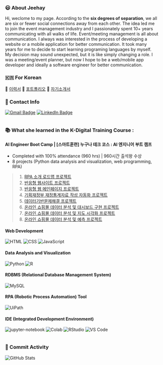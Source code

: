 <!-- ![header](https://capsule-render.vercel.app/api?type=rect&color=auto&text=Jeehay%20Park(박지혜)&fontAlignY=45&fontSize=40&height=150&animation=blinking&desc=Junior%20Frontend%20Developer&descAlignY=70) -->

### :smiley: About Jeehay
Hi, weclome to my page. According to the **six degrees of separation**, we all are six or fewer social connections away from each other. 
The idea led me to join the event management industry and I passionately spent 10+ years communicating with all walks of life. 
Event/meeting management is all about communication. 
I always was interested in the process of developing a website or a mobile application for better communication. 
It took many years for me to decide to start learning programing languages by myself. 
My decision may sound unexpected, but it is like simply changing a role. I was a meeting/event planner, but now I hope to be a web/mobile app developer and ideally a software engineer for better communication.

### 🇰🇷 For Korean 
🔗 [이력서](https://abrupt-theory-aef.notion.site/a3fd8c22c5224f05a6b5a160a4dd1329)
🔗 [포트폴리오](https://abrupt-theory-aef.notion.site/f3f5ba6d6904415889a554886810b406?v=9f16223c254e470880cf3d26d1963776)
🔗 [자기소개서](https://abrupt-theory-aef.notion.site/81f2fa9eb85d41de8d000d25e68eb0e8)

### :e-mail: Contact Info
[![Gmail Badge](https://img.shields.io/badge/Gmail-d14836?style=flat-square&logo=Gmail&logoColor=white&link=mailto:sophiepark528@gmail.com)](mailto:sophiepark528@gmail.com)
[![LinkedIn Badge](https://img.shields.io/badge/-LinkedIn-0077B5?style=flat-square&logo=LinkedIn&logoColor=white)](https://www.linkedin.com/in/jeehaypark/)


#
### :books: What she learned in the K-Digital Training Course :
#### AI Engineer Boot Camp   |   [스마트훈련] 누구나 테크 코스 : AI 엔지니어 부트 캠프
- Completed with 100% attendance (960 hrs) | 960시간 출석왕 수상
- 8 projects (Python data analysis and visualization, web programming, RPA)
> 1. [RPA 소개 로드맵 프로젝트](https://github.com/Jeehay28/rpa)
> 2. [반응형 웹사이트 프로젝트](https://github.com/Jeehay28/4-dollar-meals)
> 3. [반응형 웹 메인페이지 프로젝트](https://github.com/Jeehay28/jeehaymade1.github.io)
> 4. [기획재정부 재정통계자료 작성 자동화 프로젝트](https://github.com/Jeehay28/rpa-uipath)
> 5. [데이터기반문제해결 프로젝트](https://github.com/Jeehay28/design-thinking)
> 6. [온라인 쇼핑몰 데이터 분석 및 대시보드 구현 프로젝트](https://github.com/Jeehay28/online-mall-data-analysis-03)
> 7. [온라인 쇼핑몰 데이터 분석 및 지도 시각화 프로젝트](https://github.com/Jeehay28/online-mall-data-analysis-02)
> 8. [온라인 쇼핑몰 데이터 분석 및 예측 프로젝트](https://github.com/Jeehay28/online-mall-data-analysis-01)


#### Web Development

![HTML](https://img.shields.io/badge/HTML5-E34F26?style=for-the-badge&logo=html5&logoColor=white) ![CSS](https://img.shields.io/badge/CSS3-1572B6?style=for-the-badge&logo=css3&logoColor=white) ![JavaScript](https://img.shields.io/badge/JavaScript-F7DF1E?style=for-the-badge&logo=javascript&logoColor=black)

#### Data Analysis and Visualization
![Python](https://img.shields.io/badge/Python-3776AB?style=for-the-badge&logo=python&logoColor=white) 
![R](https://img.shields.io/badge/R-00000F?style=for-the-badge&logo=R&logoColor=white) 
#### RDBMS (Relational Database Management System)
![MySQL](https://img.shields.io/badge/MySQL-00000F?style=for-the-badge&logo=mysql&logoColor=white) 

#### RPA (Robotic Process Automation) Tool
![UiPath](https://img.shields.io/badge/UiPath-FA4616?style=for-the-badge&logo=uipath&logoColor=white) 


#### IDE (Integrated Development Environment)
![jupyter-notebook](https://img.shields.io/badge/Jupyter_Notebook-929591?style=for-the-badge&logo=jupyter&color=525252)
![Colab](https://img.shields.io/badge/Colab-F9AB00?style=for-the-badge&logo=googlecolab&color=525252)
![RStudio](https://img.shields.io/badge/RStudio-75AADB?style=for-the-badge&logo=RStudio&logoColor=white)
![VS Code](https://img.shields.io/badge/Visual_Studio_Code-0078D4?style=for-the-badge&logo=visual%20studio%20code&logoColor=white)

#
### :clap: Commit Activity
![GitHub Stats](https://github-readme-stats.vercel.app/api?username=Jeehay28&show_icons=true) 